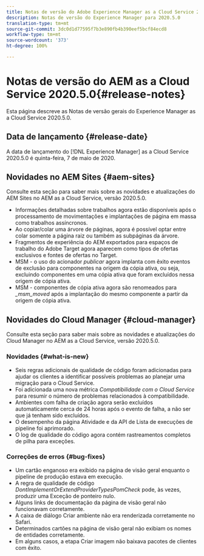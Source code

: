 ```yaml
---
title: Notas de versão do Adobe Experience Manager as a Cloud Service 2020.5.0
description: Notas de versão do Experience Manager para 2020.5.0
translation-type: tm+mt
source-git-commit: 3dc0d1d77595f7b3e890fb4b390eef5bcf84ecd8
workflow-type: tm+mt
source-wordcount: '373'
ht-degree: 100%

---
```



# Notas de versão do AEM as a Cloud Service 2020.5.0{#release-notes}

Esta página descreve as Notas de versão gerais do Experience Manager as a Cloud Service 2020.5.0.

## Data de lançamento {#release-date}

A data de lançamento do [!DNL Experience Manager] as a Cloud Service 2020.5.0 é quinta-feira, 7 de maio de 2020.

## Novidades no AEM Sites {#aem-sites}

Consulte esta seção para saber mais sobre as novidades e atualizações do AEM Sites no AEM as a Cloud Service, versão 2020.5.0.

* Informações detalhadas sobre trabalhos agora estão disponíveis após o processamento de movimentações e implantações de página em massa como trabalhos assíncronos.
* Ao copiar/colar uma árvore de páginas, agora é possível optar entre colar somente a página raiz ou também as subpáginas da árvore.
* Fragmentos de experiência do AEM exportados para espaços de trabalho do Adobe Target agora aparecem como tipos de ofertas exclusivos e fontes de ofertas no Target.
* MSM - o uso do acionador *publicar* agora implanta com êxito eventos de exclusão para componentes na origem da cópia ativa, ou seja, excluindo componentes em uma cópia ativa que foram excluídos nessa origem de cópia ativa.
* MSM - componentes de cópia ativa agora são renomeados para *_msm_moved* após a implantação do mesmo componente a partir da origem de cópia ativa.


## Novidades do Cloud Manager {#cloud-manager}

Consulte esta seção para saber mais sobre as novidades e atualizações do Cloud Manager no AEM as a Cloud Service, versão 2020.5.0.

### Novidades {#what-is-new}

* Seis regras adicionais de qualidade de código foram adicionadas para ajudar os clientes a identificar possíveis problemas ao planejar uma migração para o Cloud Service.
* Foi adicionada uma nova métrica *Compatibilidade com o Cloud Service* para resumir o número de problemas relacionados à compatibilidade.
* Ambientes com falha de criação agora serão excluídos automaticamente cerca de 24 horas após o evento de falha, a não ser que já tenham sido excluídos.
* O desempenho da página Atividade e da API de Lista de execuções de pipeline foi aprimorado.
* O log de qualidade do código agora contém rastreamentos completos de pilha para exceções.

### Correções de erros {#bug-fixes}

* Um cartão enganoso era exibido na página de visão geral enquanto o pipeline de produção estava em execução.
* A regra de qualidade de código *DontImplementOrExtendProviderTypesPomCheck* pode, às vezes, produzir uma Exceção de ponteiro nulo.
* Alguns links de documentação da página de visão geral não funcionavam corretamente.
* A caixa de diálogo Criar ambiente não era renderizada corretamente no Safari.
* Determinados cartões na página de visão geral não exibiam os nomes de entidades corretamente.
* Em alguns casos, a etapa Criar imagem não baixava pacotes de clientes com êxito.


